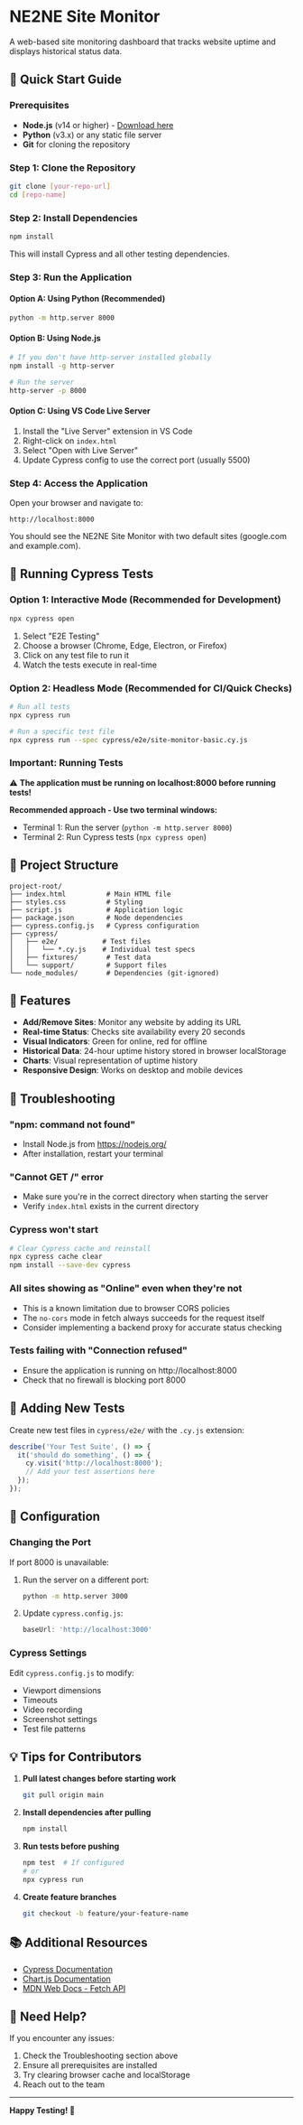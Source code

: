 # NE2NE Site Monitor

A web-based site monitoring dashboard that tracks website uptime and displays historical status data.

## 🚀 Quick Start Guide

### Prerequisites
- **Node.js** (v14 or higher) - [Download here](https://nodejs.org/)
- **Python** (v3.x) or any static file server
- **Git** for cloning the repository

### Step 1: Clone the Repository
```bash
git clone [your-repo-url]
cd [repo-name]
```

### Step 2: Install Dependencies
```bash
npm install
```
This will install Cypress and all other testing dependencies.

### Step 3: Run the Application

#### Option A: Using Python (Recommended)
```bash
python -m http.server 8000
```

#### Option B: Using Node.js
```bash
# If you don't have http-server installed globally
npm install -g http-server

# Run the server
http-server -p 8000
```

#### Option C: Using VS Code Live Server
1. Install the "Live Server" extension in VS Code
2. Right-click on `index.html`
3. Select "Open with Live Server"
4. Update Cypress config to use the correct port (usually 5500)

### Step 4: Access the Application
Open your browser and navigate to:
```
http://localhost:8000
```

You should see the NE2NE Site Monitor with two default sites (google.com and example.com).

## 🧪 Running Cypress Tests

### Option 1: Interactive Mode (Recommended for Development)
```bash
npx cypress open
```
1. Select "E2E Testing"
2. Choose a browser (Chrome, Edge, Electron, or Firefox)
3. Click on any test file to run it
4. Watch the tests execute in real-time

### Option 2: Headless Mode (Recommended for CI/Quick Checks)
```bash
# Run all tests
npx cypress run

# Run a specific test file
npx cypress run --spec cypress/e2e/site-monitor-basic.cy.js
```

### Important: Running Tests
⚠️ **The application must be running on localhost:8000 before running tests!**

**Recommended approach - Use two terminal windows:**
- Terminal 1: Run the server (`python -m http.server 8000`)
- Terminal 2: Run Cypress tests (`npx cypress open`)

## 📁 Project Structure
```
project-root/
├── index.html          # Main HTML file
├── styles.css          # Styling
├── script.js           # Application logic
├── package.json        # Node dependencies
├── cypress.config.js   # Cypress configuration
├── cypress/
│   ├── e2e/           # Test files
│   │   └── *.cy.js    # Individual test specs
│   ├── fixtures/       # Test data
│   └── support/        # Support files
└── node_modules/       # Dependencies (git-ignored)
```

## 🎯 Features
- **Add/Remove Sites**: Monitor any website by adding its URL
- **Real-time Status**: Checks site availability every 20 seconds
- **Visual Indicators**: Green for online, red for offline
- **Historical Data**: 24-hour uptime history stored in browser localStorage
- **Charts**: Visual representation of uptime history
- **Responsive Design**: Works on desktop and mobile devices

## 🐛 Troubleshooting

### "npm: command not found"
- Install Node.js from https://nodejs.org/
- After installation, restart your terminal

### "Cannot GET /" error
- Make sure you're in the correct directory when starting the server
- Verify `index.html` exists in the current directory

### Cypress won't start
```bash
# Clear Cypress cache and reinstall
npx cypress cache clear
npm install --save-dev cypress
```

### All sites showing as "Online" even when they're not
- This is a known limitation due to browser CORS policies
- The `no-cors` mode in fetch always succeeds for the request itself
- Consider implementing a backend proxy for accurate status checking

### Tests failing with "Connection refused"
- Ensure the application is running on http://localhost:8000
- Check that no firewall is blocking port 8000

## 📝 Adding New Tests

Create new test files in `cypress/e2e/` with the `.cy.js` extension:

```javascript
describe('Your Test Suite', () => {
  it('should do something', () => {
    cy.visit('http://localhost:8000');
    // Add your test assertions here
  });
});
```

## 🔧 Configuration

### Changing the Port
If port 8000 is unavailable:

1. Run the server on a different port:
   ```bash
   python -m http.server 3000
   ```

2. Update `cypress.config.js`:
   ```javascript
   baseUrl: 'http://localhost:3000'
   ```

### Cypress Settings
Edit `cypress.config.js` to modify:
- Viewport dimensions
- Timeouts
- Video recording
- Screenshot settings
- Test file patterns

## 💡 Tips for Contributors

1. **Pull latest changes before starting work**
   ```bash
   git pull origin main
   ```

2. **Install dependencies after pulling**
   ```bash
   npm install
   ```

3. **Run tests before pushing**
   ```bash
   npm test  # If configured
   # or
   npx cypress run
   ```

4. **Create feature branches**
   ```bash
   git checkout -b feature/your-feature-name
   ```

## 📚 Additional Resources

- [Cypress Documentation](https://docs.cypress.io)
- [Chart.js Documentation](https://www.chartjs.org/docs/)
- [MDN Web Docs - Fetch API](https://developer.mozilla.org/en-US/docs/Web/API/Fetch_API)

## 🤝 Need Help?

If you encounter any issues:
1. Check the Troubleshooting section above
2. Ensure all prerequisites are installed
3. Try clearing browser cache and localStorage
4. Reach out to the team

---

**Happy Testing! 🎉**
